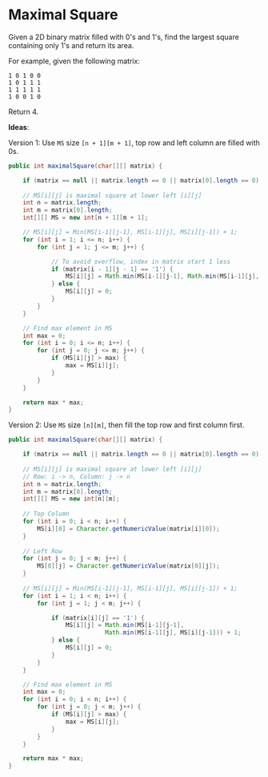 # Maximal Square

Given a 2D binary matrix filled with 0's and 1's, find the largest square containing only 1's and return its area.

For example, given the following matrix:
```
1 0 1 0 0
1 0 1 1 1
1 1 1 1 1
1 0 0 1 0
```

Return 4.

**Ideas**:


Version 1: Use `MS` size `[n + 1][m + 1]`, top row and left column are filled with 0s.

```java
public int maximalSquare(char[][] matrix) {

    if (matrix == null || matrix.length == 0 || matrix[0].length == 0) return 0;
    
    // MS[i][j] is maximal square at lower left [i][j]
    int n = matrix.length;
    int m = matrix[0].length;
    int[][] MS = new int[n + 1][m + 1];

    // MS[i][j] = Min(MS[i-1][j-1], MS[i-1][j], MS[i][j-1]) + 1;
    for (int i = 1; i <= n; i++) {
        for (int j = 1; j <= m; j++) {

            // To avoid overflow, index in matrix start 1 less
            if (matrix[i - 1][j - 1] == '1') {
                MS[i][j] = Math.min(MS[i-1][j-1], Math.min(MS[i-1][j], MS[i][j-1])) + 1;
            } else {
                MS[i][j] = 0;
            }
        }
    }

    // Find max element in MS
    int max = 0;
    for (int i = 0; i <= n; i++) {
        for (int j = 0; j <= m; j++) {
            if (MS[i][j] > max) {
                max = MS[i][j];
            }
        }
    }

    return max * max;
}

```

Version 2: Use `MS` size `[n][m]`, then fill the top row and first column first.

```java
public int maximalSquare(char[][] matrix) {

    if (matrix == null || matrix.length == 0 || matrix[0].length == 0) return 0;
    
    // MS[i][j] is maximal square at lower left [i][j]
    // Row: i -> n, Column: j -> n
    int n = matrix.length;
    int m = matrix[0].length;
    int[][] MS = new int[n][m];
    
    // Top Column
    for (int i = 0; i < n; i++) {
        MS[i][0] = Character.getNumericValue(matrix[i][0]);
    }
    
    // Left Row
    for (int j = 0; j < m; j++) {
        MS[0][j] = Character.getNumericValue(matrix[0][j]);
    }
    
    // MS[i][j] = Min(MS[i-1][j-1], MS[i-1][j], MS[i][j-1]) + 1;
    for (int i = 1; i < n; i++) {
        for (int j = 1; j < m; j++) {

            if (matrix[i][j] == '1') {
                MS[i][j] = Math.min(MS[i-1][j-1], 
                           Math.min(MS[i-1][j], MS[i][j-1])) + 1;
            } else {
                MS[i][j] = 0;
            }
        }
    }

    // Find max element in MS
    int max = 0;
    for (int i = 0; i < n; i++) {
        for (int j = 0; j < m; j++) {
            if (MS[i][j] > max) {
                max = MS[i][j];
            }
        }
    }

    return max * max;
}

```

